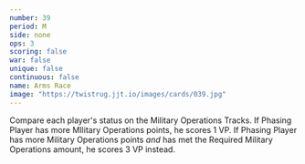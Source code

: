 ```yaml
---
number: 39
period: M
side: none
ops: 3
scoring: false
war: false
unique: false
continuous: false
name: Arms Race
image: "https://twistrug.jjt.io/images/cards/039.jpg"
---
```

Compare each player's status on the Military Operations Tracks. If Phasing Player has more MIlitary Operations points, he scores 1 VP. If Phasing Player has more Military Operations points *and* has met the Required Military Operations amount, he scores 3 VP instead.
